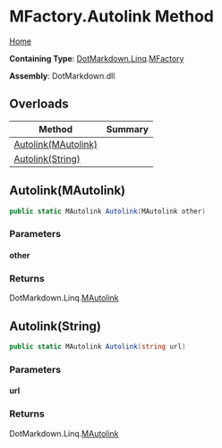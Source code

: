 # MFactory\.Autolink Method

[Home](../../../../README.md)

**Containing Type**: [DotMarkdown.Linq](../../README.md)\.[MFactory](../README.md)

**Assembly**: DotMarkdown\.dll

## Overloads

| Method | Summary |
| ------ | ------- |
| [Autolink(MAutolink)](#DotMarkdown_Linq_MFactory_Autolink_DotMarkdown_Linq_MAutolink_) | |
| [Autolink(String)](#DotMarkdown_Linq_MFactory_Autolink_System_String_) | |

## Autolink\(MAutolink\)<a name="DotMarkdown_Linq_MFactory_Autolink_DotMarkdown_Linq_MAutolink_"></a>

```csharp
public static MAutolink Autolink(MAutolink other)
```

### Parameters

#### other

### Returns

DotMarkdown\.Linq\.[MAutolink](../../MAutolink/README.md)

## Autolink\(String\)<a name="DotMarkdown_Linq_MFactory_Autolink_System_String_"></a>

```csharp
public static MAutolink Autolink(string url)
```

### Parameters

#### url

### Returns

DotMarkdown\.Linq\.[MAutolink](../../MAutolink/README.md)

